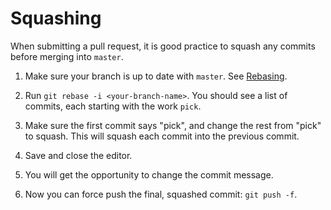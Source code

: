 # Squashing

When submitting a pull request, it is good practice to squash any commits before merging into `master`.

1. Make sure your branch is up to date with `master`. See [Rebasing](rebasing.md).

2. Run `git rebase -i <your-branch-name>`. You should see a list of commits, each starting with the work `pick`.

3. Make sure the first commit says "pick", and change the rest from "pick" to squash. This will squash each commit into the previous commit.

4. Save and close the editor.

5. You will get the opportunity to change the commit message.

6. Now you can force push the final, squashed commit: `git push -f`.